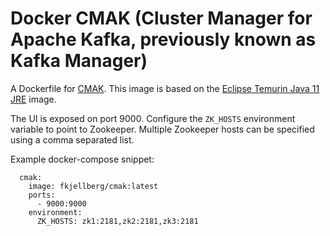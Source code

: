 # Docker CMAK (Cluster Manager for Apache Kafka, previously known as Kafka Manager)

A Dockerfile for [CMAK](https://github.com/yahoo/CMAK). This image is based on the [Eclipse Temurin Java 11 JRE](https://hub.docker.com/_/eclipse-temurin) image.

The UI is exposed on port 9000. Configure the `ZK_HOSTS` environment variable to point to Zookeeper. Multiple Zookeeper hosts can be specified using a comma separated list.

Example docker-compose snippet:
```
  cmak:
    image: fkjellberg/cmak:latest
    ports:
      - 9000:9000
    environment:
      ZK_HOSTS: zk1:2181,zk2:2181,zk3:2181
```
